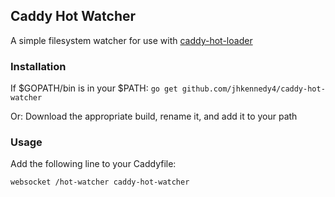 ## Caddy Hot Watcher

A simple filesystem watcher for use with [caddy-hot-loader](https://github.com/JHKennedy4/caddy-hot-loader)

### Installation
If $GOPATH/bin is in your $PATH:
`go get github.com/jhkennedy4/caddy-hot-watcher`

Or:
Download the appropriate build, rename it, and add it to your path

### Usage
Add the following line to your Caddyfile:
```
websocket /hot-watcher caddy-hot-watcher
```

